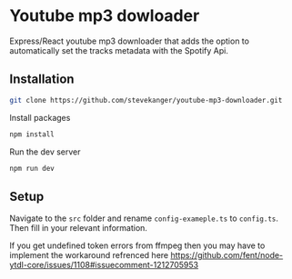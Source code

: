 # Youtube mp3 dowloader

Express/React youtube mp3 downloader that adds the option to automatically set the tracks metadata with the Spotify Api.

## Installation

```bash
git clone https://github.com/stevekanger/youtube-mp3-downloader.git

```

Install packages

```bash
npm install

```

Run the dev server

```bash
npm run dev

```

## Setup

Navigate to the `src` folder and rename `config-exameple.ts` to `config.ts`. Then fill in your relevant information.

If you get undefined token errors from ffmpeg then you may have to implement the workaround refrenced here https://github.com/fent/node-ytdl-core/issues/1108#issuecomment-1212705953
